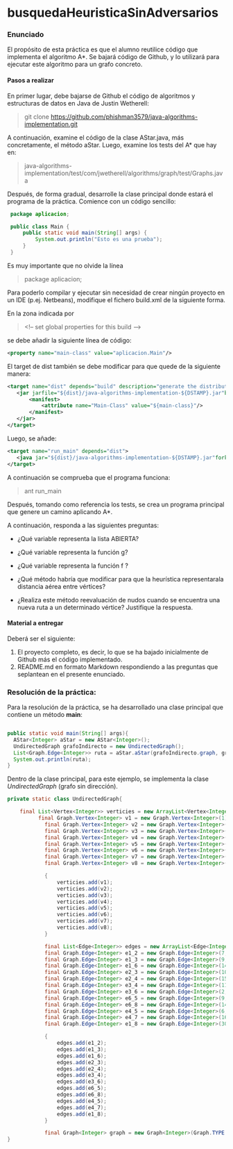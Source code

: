 # busquedaHeuristicaSinAdversarios

### Enunciado
El propósito de esta práctica es que el alumno reutilice código que implementa el algoritmo A*. Se bajará código de Github, y lo utilizará para ejecutar este algoritmo para un grafo concreto.

#### Pasos a realizar
En primer lugar, debe bajarse de Github el código de algoritmos y estructuras de datos en Java de Justin Wetherell:

> git clone https://github.com/phishman3579/java-algorithms-implementation.git

A continuación, examine el código de la clase AStar.java, más concretamente, el método aStar. Luego, examine los tests del A* que hay en:

> java-algorithms-implementation/test/com/jwetherell/algorithms/graph/test/Graphs.java 

Después, de forma gradual, desarrolle la clase principal donde estará el programa de la práctica. Comience con un código sencillo:
```java
 package aplicacion;

 public class Main {
     public static void main(String[] args) {
         System.out.println("Esto es una prueba");
     }
 }
```
 Es muy importante que no olvide la línea 
 
> package aplicacion;

Para poderlo compilar y ejecutar sin necesidad de crear ningún proyecto en un IDE (p.ej. Netbeans), modifique el fichero build.xml de la siguiente forma.

En la zona indicada por

> <!– set global properties for this build –>

se debe añadir la siguiente línea de código:

```xml
<property name="main-class" value="aplicacion.Main"/>
```
El target de dist también se debe modificar para que quede de la siguiente manera:

```xml
<target name="dist" depends="build" description="generate the distribution">
   <jar jarfile="${dist}/java-algorithms-implementation-${DSTAMP}.jar"basedir="${build}">
       <manifest>
           <attribute name="Main-Class" value="${main-class}"/>
       </manifest>
   </jar>
</target>
```

Luego, se añade:

```xml
<target name="run_main" depends="dist">
   <java jar="${dist}/java-algorithms-implementation-${DSTAMP}.jar"fork="true"/>
</target>
```


A continuación se comprueba que el programa funciona:

> ant run_main

Después, tomando como referencia los tests, se crea un programa principal que genere un camino aplicando A*.

A continuación, responda a las siguientes preguntas:

- ¿Qué variable representa la lista ABIERTA?
* ¿Qué variable representa la función g?
+ ¿Qué variable representa la función f ?
- ¿Qué método habría que modificar para que la heurística representarala distancia aérea entre vértices?
* ¿Realiza este método reevaluación de nudos cuando se encuentra una nueva ruta a un determinado vértice? Justifique la respuesta.

#### Material a entregar

Deberá ser el siguiente:

1. El proyecto completo, es decir, lo que se ha bajado inicialmente de Github más el código implementado.
2. README.md en formato Markdown respondiendo a las preguntas que seplantean en el presente enunciado.

### Resolución de la práctica:

Para la resolución de la práctica, se ha desarrollado una clase principal que contiene un método **main**:

```java

public static void main(String[] args){
  AStar<Integer> aStar = new AStar<Integer>();
  UndirectedGraph grafoIndirecto = new UndirectedGraph();
  List<Graph.Edge<Integer>> ruta = aStar.aStar(grafoIndirecto.graph, grafoIndirecto.v1, grafoIndirecto.v7);
  System.out.println(ruta);
}
```

Dentro de la clase principal, para este ejemplo, se implementa la clase *UndirectedGraph* (grafo sin dirección).

```java
private static class UndirectedGraph{

    final List<Vertex<Integer>> verticies = new ArrayList<Vertex<Integer>>();
          final Graph.Vertex<Integer> v1 = new Graph.Vertex<Integer>(1);
        	final Graph.Vertex<Integer> v2 = new Graph.Vertex<Integer>(2);
        	final Graph.Vertex<Integer> v3 = new Graph.Vertex<Integer>(3);
        	final Graph.Vertex<Integer> v4 = new Graph.Vertex<Integer>(4);
        	final Graph.Vertex<Integer> v5 = new Graph.Vertex<Integer>(5);
        	final Graph.Vertex<Integer> v6 = new Graph.Vertex<Integer>(6);
        	final Graph.Vertex<Integer> v7 = new Graph.Vertex<Integer>(7);
        	final Graph.Vertex<Integer> v8 = new Graph.Vertex<Integer>(8);

        	{
            	verticies.add(v1);
            	verticies.add(v2);
            	verticies.add(v3);
            	verticies.add(v4);
            	verticies.add(v5);
            	verticies.add(v6);
            	verticies.add(v7);
            	verticies.add(v8);
        	}

        	final List<Edge<Integer>> edges = new ArrayList<Edge<Integer>>();
        	final Graph.Edge<Integer> e1_2 = new Graph.Edge<Integer>(7, v1, v2);
        	final Graph.Edge<Integer> e1_3 = new Graph.Edge<Integer>(9, v1, v3);
        	final Graph.Edge<Integer> e1_6 = new Graph.Edge<Integer>(14, v1, v6);
        	final Graph.Edge<Integer> e2_3 = new Graph.Edge<Integer>(10, v2, v3);
        	final Graph.Edge<Integer> e2_4 = new Graph.Edge<Integer>(15, v2, v4);
        	final Graph.Edge<Integer> e3_4 = new Graph.Edge<Integer>(11, v3, v4);
        	final Graph.Edge<Integer> e3_6 = new Graph.Edge<Integer>(2, v3, v6);
        	final Graph.Edge<Integer> e6_5 = new Graph.Edge<Integer>(9, v6, v5);
        	final Graph.Edge<Integer> e6_8 = new Graph.Edge<Integer>(14, v6, v8);
        	final Graph.Edge<Integer> e4_5 = new Graph.Edge<Integer>(6, v4, v5);
        	final Graph.Edge<Integer> e4_7 = new Graph.Edge<Integer>(16, v4, v7);
        	final Graph.Edge<Integer> e1_8 = new Graph.Edge<Integer>(30, v1, v8);

        	{
            	edges.add(e1_2);
            	edges.add(e1_3);
            	edges.add(e1_6);
            	edges.add(e2_3);
            	edges.add(e2_4);
            	edges.add(e3_4);
            	edges.add(e3_6);
            	edges.add(e6_5);
            	edges.add(e6_8);
            	edges.add(e4_5);
            	edges.add(e4_7);
            	edges.add(e1_8);
        	}

        	final Graph<Integer> graph = new Graph<Integer>(Graph.TYPE.DIRECTED, verticies, edges);		
}
```



